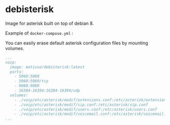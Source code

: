 # debisterisk
Image for asterisk built on top of debian 8.

Example of `docker-compose.yml` :

You can easily erase default asterisk configuration files by mounting volumes.

```yml
...
voip:
  image: matiuso/debisterisk:latest
  ports:
    - 5060:5060
    - 5060:5060/tcp
    - 9080:9080
    - 16384-16394:16384-16394/udp
  volumes:
    - ./voip/etc/asterisk/modif/extensions.conf:/etc/asterisk/extensions.conf
    - ./voip/etc/asterisk/modif/sip.conf:/etc/asterisk/sip.conf
    - ./voip/etc/asterisk/modif/users.conf:/etc/asterisk/users.conf
    - ./voip/etc/asterisk/modif/voicemail.conf:/etc/asterisk/voicemail.conf
...
```
